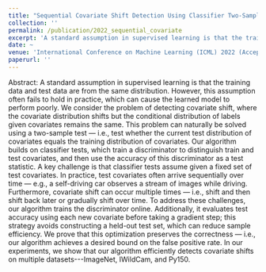 ```yaml
---
title: "Sequential Covariate Shift Detection Using Classifier Two-Sample Tests"
collection: ''
permalink: /publication/2022_sequential_covariate
excerpt: 'A standard assumption in supervised learning is that the training data and test data are from the same distribution. However, this assumption often fails to hold in practice, which can cause the learned model to perform poorly. We consider the problem of detecting covariate shift, where the covariate distribution shifts but the conditional distribution of labels given covariates remains the same.'
date: ~
venue: 'International Conference on Machine Learning (ICML) 2022 (Accepted)'
paperurl: ''
---
```


Abstract: A standard assumption in supervised learning is that the training data and test data are from the same distribution. However, this assumption often fails to hold in practice, which can cause the learned model to perform poorly. We consider the problem of detecting covariate shift, where the covariate distribution shifts but the conditional distribution of labels given covariates remains the same. This problem can naturally be solved using a two-sample test — i.e., test whether the current test distribution of covariates equals the training distribution of covariates. Our algorithm builds on classifier tests, which train a discriminator to distinguish train and test covariates, and then use the accuracy of this discriminator as a test statistic. A key challenge is that classifier tests assume given a fixed set of test covariates. In practice, test covariates often arrive sequentially over time — e.g., a self-driving car observes a stream of images while driving. Furthermore, covariate shift can occur multiple times — i.e., shift and then shift back later or gradually shift over time. To address these challenges, our algorithm trains the discriminator online. Additionally, it evaluates test accuracy using each new covariate before taking a gradient step; this strategy avoids constructing a held-out test set, which can reduce sample efficiency. We prove that this optimization preserves the correctness — i.e., our algorithm achieves a desired bound on the false positive rate. In our experiments, we show that our algorithm efficiently detects covariate shifts on multiple datasets---ImageNet, IWildCam, and Py150.
